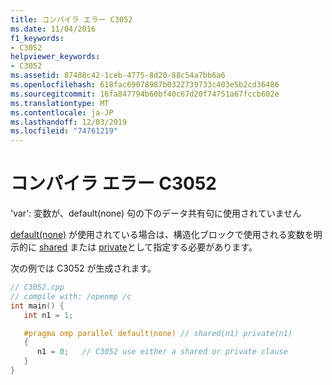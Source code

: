 ```yaml
---
title: コンパイラ エラー C3052
ms.date: 11/04/2016
f1_keywords:
- C3052
helpviewer_keywords:
- C3052
ms.assetid: 87480c42-1ceb-4775-8d20-88c54a7bb6a6
ms.openlocfilehash: 618fac69078987b0322739733c403e5b2cd36486
ms.sourcegitcommit: 16fa847794b60bf40c67d20f74751a67fccb602e
ms.translationtype: MT
ms.contentlocale: ja-JP
ms.lasthandoff: 12/03/2019
ms.locfileid: "74761219"
---
```

# <a name="compiler-error-c3052"></a>コンパイラ エラー C3052

'var': 変数が、default(none) 句の下のデータ共有句に使用されていません

[default(none)](../../parallel/openmp/reference/default-openmp.md) が使用されている場合は、構造化ブロックで使用される変数を明示的に [shared](../../parallel/openmp/reference/shared-openmp.md) または [private](../../parallel/openmp/reference/private-openmp.md)として指定する必要があります。

次の例では C3052 が生成されます。

```cpp
// C3052.cpp
// compile with: /openmp /c
int main() {
   int n1 = 1;

   #pragma omp parallel default(none) // shared(n1) private(n1)
   {
      n1 = 0;   // C3052 use either a shared or private clause
   }
}
```
